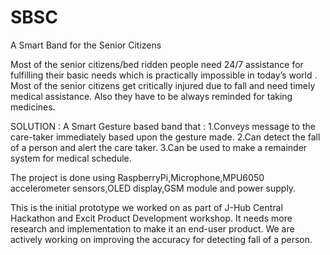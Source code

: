 # SBSC
A Smart Band for the Senior Citizens

Most of the senior citizens/bed ridden people need 24/7 assistance for fulfilling their basic needs which is practically impossible in today’s world .
Most of the senior citizens get critically injured due to fall and need timely medical assistance.
Also they have to be always reminded for taking medicines.

SOLUTION :
A Smart Gesture based band that :
1.Conveys message to the care-taker immediately based upon the gesture made.
2.Can detect the fall of a person and alert the care taker.
3.Can be used to make a remainder system for medical schedule.

The project is done using RaspberryPi,Microphone,MPU6050 accelerometer sensors,OLED display,GSM module and power supply.

This is the initial prototype we worked on as part of J-Hub Central Hackathon and Excit Product Development workshop. It needs more research and implementation to make it an end-user product. We are actively working on improving the accuracy for detecting fall of a person.
